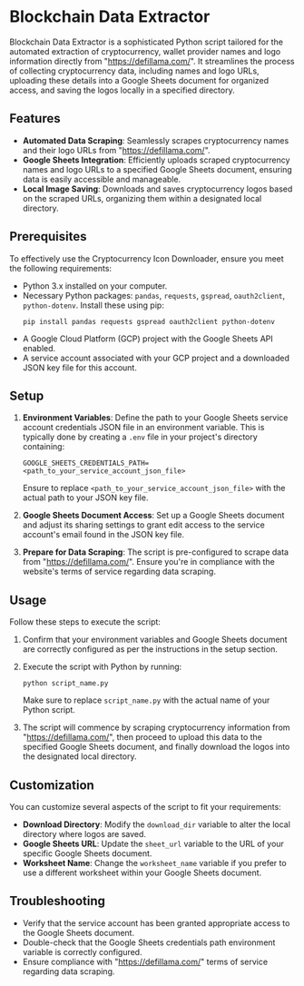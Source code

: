 # Blockchain Data Extractor

Blockchain Data Extractor is a sophisticated Python script tailored for the automated extraction of cryptocurrency, wallet provider names and logo information directly from "https://defillama.com/". It streamlines the process of collecting cryptocurrency data, including names and logo URLs, uploading these details into a Google Sheets document for organized access, and saving the logos locally in a specified directory.

## Features

- **Automated Data Scraping**: Seamlessly scrapes cryptocurrency names and their logo URLs from "https://defillama.com/".
- **Google Sheets Integration**: Efficiently uploads scraped cryptocurrency names and logo URLs to a specified Google Sheets document, ensuring data is easily accessible and manageable.
- **Local Image Saving**: Downloads and saves cryptocurrency logos based on the scraped URLs, organizing them within a designated local directory.

## Prerequisites

To effectively use the Cryptocurrency Icon Downloader, ensure you meet the following requirements:

- Python 3.x installed on your computer.
- Necessary Python packages: `pandas`, `requests`, `gspread`, `oauth2client`, `python-dotenv`. Install these using pip:
  ```
  pip install pandas requests gspread oauth2client python-dotenv
  ```
- A Google Cloud Platform (GCP) project with the Google Sheets API enabled.
- A service account associated with your GCP project and a downloaded JSON key file for this account.

## Setup

1. **Environment Variables**: Define the path to your Google Sheets service account credentials JSON file in an environment variable. This is typically done by creating a `.env` file in your project's directory containing:
   ```
   GOOGLE_SHEETS_CREDENTIALS_PATH=<path_to_your_service_account_json_file>
   ```
   Ensure to replace `<path_to_your_service_account_json_file>` with the actual path to your JSON key file.

2. **Google Sheets Document Access**: Set up a Google Sheets document and adjust its sharing settings to grant edit access to the service account's email found in the JSON key file.

3. **Prepare for Data Scraping**: The script is pre-configured to scrape data from "https://defillama.com/". Ensure you're in compliance with the website's terms of service regarding data scraping.

## Usage

Follow these steps to execute the script:

1. Confirm that your environment variables and Google Sheets document are correctly configured as per the instructions in the setup section.
2. Execute the script with Python by running:
   ```
   python script_name.py
   ```
   Make sure to replace `script_name.py` with the actual name of your Python script.

3. The script will commence by scraping cryptocurrency information from "https://defillama.com/", then proceed to upload this data to the specified Google Sheets document, and finally download the logos into the designated local directory.

## Customization

You can customize several aspects of the script to fit your requirements:

- **Download Directory**: Modify the `download_dir` variable to alter the local directory where logos are saved.
- **Google Sheets URL**: Update the `sheet_url` variable to the URL of your specific Google Sheets document.
- **Worksheet Name**: Change the `worksheet_name` variable if you prefer to use a different worksheet within your Google Sheets document.

## Troubleshooting

- Verify that the service account has been granted appropriate access to the Google Sheets document.
- Double-check that the Google Sheets credentials path environment variable is correctly configured.
- Ensure compliance with "https://defillama.com/" terms of service regarding data scraping.